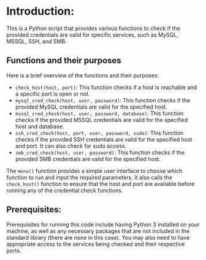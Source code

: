 # Introduction:

This is a Python script that provides various functions to check if the provided credentials are valid for specific services, such as MySQL, MSSQL, SSH, and SMB.

## Functions and their purposes

Here is a brief overview of the functions and their purposes:

-   `check_host(host, port)`: This function checks if a host is reachable and a specific port is open or not.
-   `mysql_cred_check(host, user, password)`: This function checks if the provided MySQL credentials are valid for the specified host.
-   `mssql_cred_check(host, user, password, database)`: This function checks if the provided MSSQL credentials are valid for the specified host and database.
-   `ssh_cred_check(host, port, user, password, sudo)`: This function checks if the provided SSH credentials are valid for the specified host and port. It can also check for sudo access.
-   `smb_cred_check(host, user, password)`: This function checks if the provided SMB credentials are valid for the specified host.

The `menu()` function provides a simple user interface to choose which function to run and input the required parameters. It also calls the `check_host()` function to ensure that the host and port are available before running any of the credential check functions.

## Prerequisites:

Prerequisites for running this code include having Python 3 installed on your machine, as well as any necessary packages that are not included in the standard library (there are none in this case). You may also need to have appropriate access to the services being checked and their respective ports.

